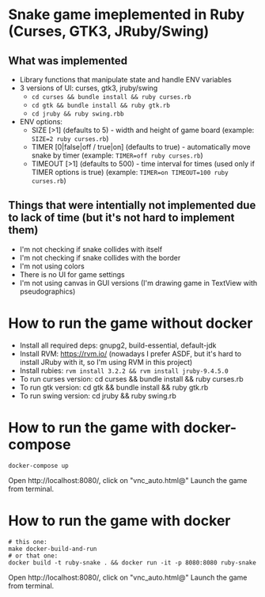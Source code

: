 # Snake game imeplemented in Ruby (Curses, GTK3, JRuby/Swing)

## What was implemented
* Library functions that manipulate state and handle ENV variables
* 3 versions of UI: curses, gtk3, jruby/swing
    - `cd curses && bundle install && ruby curses.rb`
    - `cd gtk && bundle install && ruby gtk.rb`
    - `cd jruby && ruby swing.rbb`
* ENV options:
    - SIZE [>1] (defaults to 5) - width and height of game board  (example: `SIZE=2 ruby curses.rb`)
    - TIMER [0|false|off / true|on] (defaults to true) - automatically move snake by timer (example: `TIMER=off ruby curses.rb`)
    - TIMEOUT [>1] (defaults to 500) - time interval for times (used only if TIMER options is true) (example: `TIMER=on TIMEOUT=100 ruby curses.rb`)
    

## Things that were intentially not implemented due to lack of time (but it's not hard to implement them)
* I'm not checking if snake collides with itself
* I'm not checking if snake collides with the border
* I'm not using colors
* There is no UI for game settings
* I'm  not using canvas in GUI versions (I'm drawing game in TextView with pseudographics)

# How to run the game without docker
* Install all required deps: gnupg2, build-essential, default-jdk
* Install RVM: https://rvm.io/ (nowadays I prefer ASDF, but it's hard to install JRuby with it, so I'm using RVM in this project)
* Install rubies: `rvm install 3.2.2 && rvm install jruby-9.4.5.0`
* To run curses version: cd curses && bundle install && ruby curses.rb
* To run gtk version: cd gtk && bundle install && ruby gtk.rb
* To run swing version: cd jruby && ruby swing.rb

# How to run the game with docker-compose
```
docker-compose up
```
Open http://localhost:8080/, click on "vnc_auto.html@"
Launch the game from terminal.

# How to run the game with docker
```
# this one:
make docker-build-and-run
# or that one:
docker build -t ruby-snake . && docker run -it -p 8080:8080 ruby-snake
```
Open http://localhost:8080/, click on "vnc_auto.html@"
Launch the game from terminal.
